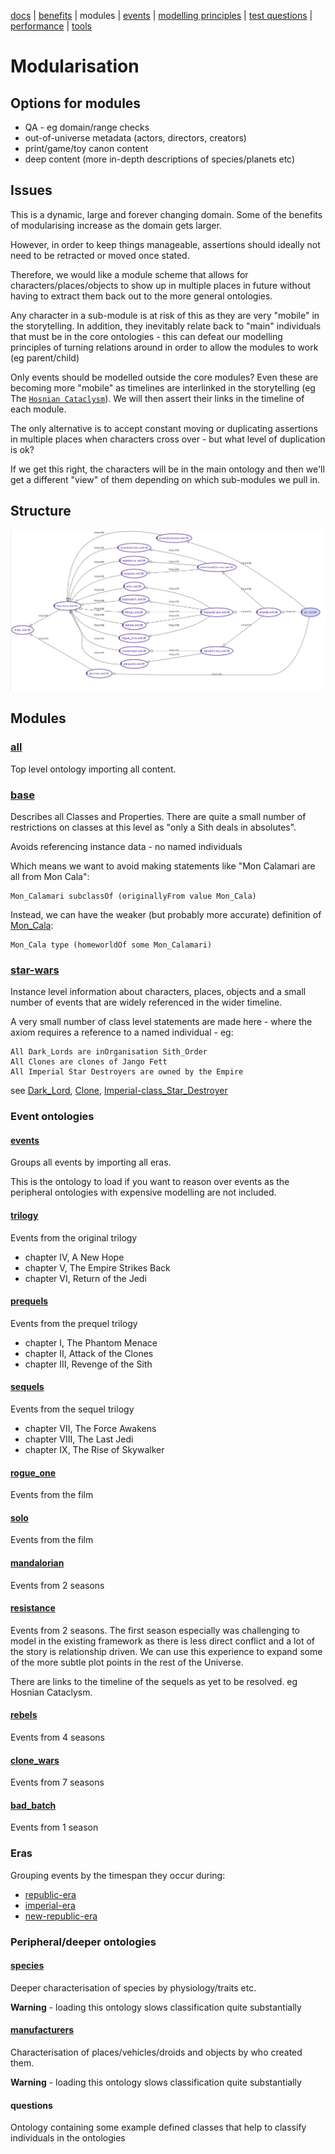 [docs](index.md) |
[benefits](benefits.md) |
modules |
[events](events.md) |
[modelling principles](modelling-principles.md) |
[test questions](test-questions.md) |
[performance](performance.md) |
[tools](tools.md)

# Modularisation

## Options for modules

* QA - eg domain/range checks
* out-of-universe metadata (actors, directors, creators)
* print/game/toy canon content
* deep content (more in-depth descriptions of species/planets etc)

## Issues

This is a dynamic, large and forever changing domain.
Some of the benefits of modularising increase as the domain gets larger.

However, in order to keep things manageable, assertions should ideally not need to be retracted or moved once stated.

Therefore, we would like a module scheme that allows for characters/places/objects to show up in multiple places in future without having to extract them back out to the more general ontologies. 

Any character in a  sub-module is at risk of this as they are very "mobile" in the storytelling.
In addition, they inevitably relate back to "main" individuals that must be in the core ontologies -
this can defeat our modelling principles of turning relations around in order to allow the modules to work (eg parent/child)

Only events should be modelled outside the core modules? Even these are becoming
more "mobile" as timelines are interlinked in the storytelling
(eg The [`Hosnian Cataclysm`](http://star-wars-ontology.herokuapp.com/individuals/-580865096/)).
We will then assert their links in the timeline of each module.

The only alternative is to accept constant moving or duplicating assertions in multiple places when characters cross over - but what level of duplication is ok?

If we get this right, the characters will be in the main ontology and then we'll
get a different "view" of them depending on which sub-modules we pull in.

## Structure

![Import Structure](imports.png)
    
## Modules

### [all](http://star-wars-ontology.herokuapp.com/ontologies/1076521066/)

Top level ontology importing all content.

### [base](http://star-wars-ontology.herokuapp.com/ontologies/1600905306/)

Describes all Classes and Properties.
There are quite a small number of restrictions on classes at this level
as "only a Sith deals in absolutes".

Avoids referencing instance data - no named individuals

Which means we want to avoid making statements like "Mon Calamari are all from Mon Cala":

    Mon_Calamari subclassOf (originallyFrom value Mon_Cala)

Instead, we can have the weaker (but probably more accurate) definition of [Mon_Cala](http://star-wars-ontology.herokuapp.com/individuals/-1227980342/):

    Mon_Cala type (homeworldOf some Mon_Calamari)

### [star-wars](http://star-wars-ontology.herokuapp.com/ontologies/2046084515/)

Instance level information about characters, places, objects and a
small number of events that are widely referenced in the wider timeline.

A very small number of class level statements are made here - where the
axiom requires a reference to a named individual - eg:

    All Dark_Lords are inOrganisation Sith_Order
    All Clones are clones of Jango Fett
    All Imperial Star Destroyers are owned by the Empire

see [Dark_Lord](http://star-wars-ontology.herokuapp.com/classes/1095482871/), 
[Clone](http://star-wars-ontology.herokuapp.com/classes/1009995030/),
[Imperial-class_Star_Destroyer](http://star-wars-ontology.herokuapp.com/classes/2098826796/)


### Event ontologies

#### [events](http://star-wars-ontology.herokuapp.com/ontologies/-1519811390/)

Groups all events by importing all eras.

This is the ontology to load if you want to reason over events as the peripheral
ontologies with expensive modelling are not included.

#### [trilogy](http://star-wars-ontology.herokuapp.com/ontologies/1219913349/)

Events from the original trilogy

* chapter IV, A New Hope 
* chapter V, The Empire Strikes Back
* chapter VI, Return of the Jedi

#### [prequels](http://star-wars-ontology.herokuapp.com/ontologies/-477288162/)

Events from the prequel trilogy

* chapter I, The Phantom Menace
* chapter II, Attack of the Clones
* chapter III, Revenge of the Sith

#### [sequels](http://star-wars-ontology.herokuapp.com/ontologies/1997273779/)

Events from the sequel trilogy

* chapter VII, The Force Awakens
* chapter VIII, The Last Jedi
* chapter IX, The Rise of Skywalker

#### [rogue_one](http://star-wars-ontology.herokuapp.com/ontologies/2022284490/)

Events from the film

#### [solo](http://star-wars-ontology.herokuapp.com/ontologies/-1304173984/)

Events from the film

#### [mandalorian](http://star-wars-ontology.herokuapp.com/ontologies/-218785637/)

Events from 2 seasons

#### [resistance](http://star-wars-ontology.herokuapp.com/ontologies/910433378/)

Events from 2 seasons. The first season especially was challenging to model in the existing framework as there is less direct conflict and a lot of the story is relationship driven. We can use this experience to expand some of the more subtle plot points in the rest of the Universe.

There are links to the timeline of the sequels as yet to be resolved. eg Hosnian Cataclysm.

#### [rebels](http://star-wars-ontology.herokuapp.com/ontologies/-2033952650/)

Events from 4 seasons

#### [clone_wars](http://star-wars-ontology.herokuapp.com/ontologies/-224584084/)

Events from 7 seasons

#### [bad_batch](http://star-wars-ontology.herokuapp.com/ontologies/1898744479/)

Events from 1 season

### Eras

Grouping events by the timespan they occur during:

* [republic-era](http://star-wars-ontology.herokuapp.com/ontologies/1290432116/)
* [imperial-era](http://star-wars-ontology.herokuapp.com/ontologies/113414447/)
* [new-republic-era](http://star-wars-ontology.herokuapp.com/ontologies/2022931029/)

### Peripheral/deeper ontologies

#### [species](http://star-wars-ontology.herokuapp.com/ontologies/-852890927/)

Deeper characterisation of species by physiology/traits etc.

**Warning** - loading this ontology slows classification quite substantially

#### [manufacturers](http://star-wars-ontology.herokuapp.com/ontologies/-429733585/)

Characterisation of places/vehicles/droids and objects by who created them.

**Warning** - loading this ontology slows classification quite substantially

#### questions

Ontology containing some example defined classes that help to
classify individuals in the ontologies
